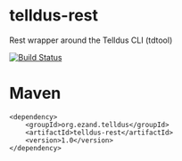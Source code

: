 # telldus-rest
Rest wrapper around the Telldus CLI (tdtool)

[![Build Status](https://travis-ci.org/ezand/telldus-rest.svg?branch=master)](https://travis-ci.org/ezand/telldus-rest)

# Maven
    <dependency>
        <groupId>org.ezand.telldus</groupId>
        <artifactId>telldus-rest</artifactId>
        <version>1.0</version>
    </dependency>